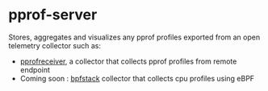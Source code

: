 # pprof-server

Stores, aggregates and visualizes any pprof profiles exported from an open telemetry collector such as:
- [pprofreceiver](https://github.com/alexandreLamarre/otelcol-bpf/tree/main/receiver/pprofreceiver#readme), a collector that collects pprof profiles from remote endpoint
- Coming soon : [bpfstack](https://github.com/alexandreLamarre/otelcol-bpf/tree/main/receiver/bpfstack#readme) collector that collects cpu profiles using eBPF
